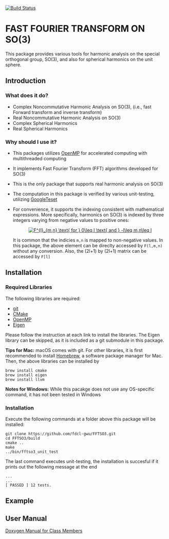 [![Build Status](https://travis-ci.org/fdcl-gwu/FFTSO3.svg?branch=master)](https://travis-ci.org/fdcl-gwu/FFTSO3)

# FAST FOURIER TRANSFORM ON SO(3)

This package provides various tools for harmonic analysis on the special orthogonal group, SO(3), and also for spherical harmonics on the unit sphere. 

## Introduction 

### What does it do?

* Complex Noncommutative Harmonic Analysis on SO(3), (i.e., fast Forward transform and inverse transform)
* Real Noncommutative Harmonic Analysis on SO(3)
* Complex Spherical Harmonics
* Real Spherical Harmonics 


### Why should I use it?

* This packages utilizes [OpenMP](https://www.openmp.org) for accelerated computing with multithreaded computing
* It implements Fast Fourier Transform (FFT) algorithms developed for SO(3)
* This is the only package that supports real harmonic analysis on SO(3)
* The computation in this package is verified by various unit-testing, utilizing [GoogleTeset](https://github.com/google/googletest)
* For convenience, it supports the indexing consistent with mathematical expressions. More specifically, harmonics on SO(3) is indexed by three integers varying from negative values to positive ones:

	<center><a href="https://www.codecogs.com/eqnedit.php?latex=F^{l}_{m,n}&space;\text{&space;for&space;}&space;0\leq&space;l&space;\text{&space;and&space;}&space;-l\leq&space;m,n\leq&space;l" target="_blank"><img src="https://latex.codecogs.com/gif.latex?F^{l}_{m,n}&space;\text{&space;for&space;}&space;0\leq&space;l&space;\text{&space;and&space;}&space;-l\leq&space;m,n\leq&space;l" title="F^{l}_{m,n} \text{ for } 0\leq l \text{ and } -l\leq m,n\leq l" /></a></center>
		
	It is common that the indicies `m,n` is mapped to non-negative values. 
	In this package, the above element can be direclty accessed by `F(l,m,n)` without any conversion. 
	Also, the (2l+1) by (2l+1) matrix can be accessed by `F[l]`


## Installation

### Required Libraries
The following libraries are required:

* [git](https://git-scm.com)
* [CMake](https://cmake.org)
* [OpenMP](https://www.openmp.org) 
* [Eigen](http://eigen.tuxfamily.org/)

Please follow the instruction at each link to install the libraries. 
The Eigen library can be skipped, as it is included as a git submodule in this package.  

**Tips for Mac:**  macOS comes with git. For other libraries, it is first recommended to install [Homebrew](https://brew.sh), a software package manager for Mac. Then, the above libraries can be installed by

	brew install cmake
	brew install eigen
	brew install llvm

**Notes for Windows:** While this pacakge does not use any OS-specific command, it has not been tested in Windows

### Installation 

Execute the following commands at a folder above this package will be installed:

	git clone https://github.com/fdcl-gwu/FFTSO3.git
	cd FFTSO3/build
	cmake ..
	make
	../bin/fftso3_unit_test

The last command executes unit-testing, the installation is succesful if it prints out the following message at the end

	...
	...
	[ PASSED ] 12 tests.



## Example

## User Manual

[Doxygen Manual for Class Members](https://fdcl-gwu.github.io/FFTSO3/doc/html/index.html)

